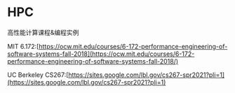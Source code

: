 # HPC
高性能计算课程&amp;编程实例


MIT 6.172:[https://ocw.mit.edu/courses/6-172-performance-engineering-of-software-systems-fall-2018](https://ocw.mit.edu/courses/6-172-performance-engineering-of-software-systems-fall-2018/)

UC Berkeley CS267:[https://sites.google.com/lbl.gov/cs267-spr2021?pli=1](https://sites.google.com/lbl.gov/cs267-spr2021?pli=1)